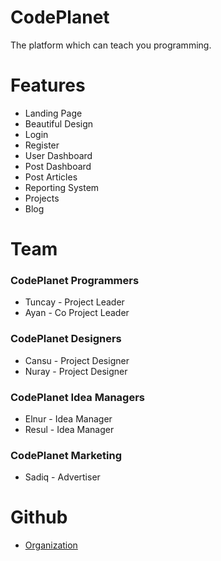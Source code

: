 # CodePlanet

The platform which can teach you programming.

# Features 

* Landing Page
* Beautiful Design
* Login
* Register
* User Dashboard
* Post Dashboard
* Post Articles
* Reporting System
* Projects
* Blog

# Team

### CodePlanet Programmers
* Tuncay - Project Leader
* Ayan - Co Project Leader

### CodePlanet Designers
* Cansu - Project Designer
* Nuray - Project Designer

### CodePlanet Idea Managers
* Elnur - Idea Manager
* Resul - Idea Manager

### CodePlanet Marketing
* Sadiq - Advertiser

# Github

* [Organization](https://github.com/codeplanett)

